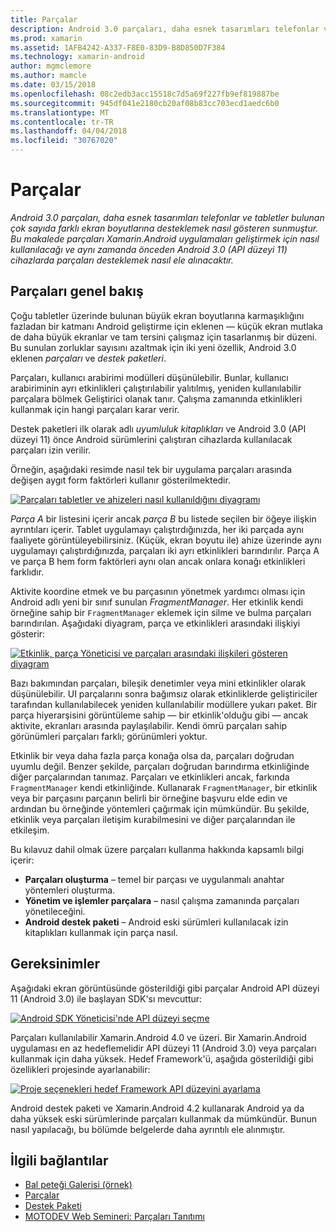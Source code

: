 ```yaml
---
title: Parçalar
description: Android 3.0 parçaları, daha esnek tasarımları telefonlar ve tabletler bulunan çok sayıda farklı ekran boyutlarına desteklemek nasıl gösteren sunmuştur. Bu makalede parçaları Xamarin.Android uygulamaları geliştirmek için nasıl kullanılacağı ve aynı zamanda önceden Android 3.0 (API düzeyi 11) cihazlarda parçaları desteklemek nasıl ele alınacaktır.
ms.prod: xamarin
ms.assetid: 1AFB4242-A337-F8E0-83D9-B8D850D7F384
ms.technology: xamarin-android
author: mgmclemore
ms.author: mamcle
ms.date: 03/15/2018
ms.openlocfilehash: 08c2edb3acc15518c7d5a69f227fb9ef819887be
ms.sourcegitcommit: 945df041e2180cb20af08b83cc703ecd1aedc6b0
ms.translationtype: MT
ms.contentlocale: tr-TR
ms.lasthandoff: 04/04/2018
ms.locfileid: "30767020"
---
```

# <a name="fragments"></a>Parçalar

_Android 3.0 parçaları, daha esnek tasarımları telefonlar ve tabletler bulunan çok sayıda farklı ekran boyutlarına desteklemek nasıl gösteren sunmuştur. Bu makalede parçaları Xamarin.Android uygulamaları geliştirmek için nasıl kullanılacağı ve aynı zamanda önceden Android 3.0 (API düzeyi 11) cihazlarda parçaları desteklemek nasıl ele alınacaktır._

## <a name="fragments-overview"></a>Parçaları genel bakış

Çoğu tabletler üzerinde bulunan büyük ekran boyutlarına karmaşıklığını fazladan bir katmanı Android geliştirme için eklenen — küçük ekran mutlaka de daha büyük ekranlar ve tam tersini çalışmaz için tasarlanmış bir düzeni. Bu sunulan zorluklar sayısını azaltmak için iki yeni özellik, Android 3.0 eklenen *parçaları* ve *destek paketleri*.

Parçaları, kullanıcı arabirimi modülleri düşünülebilir. Bunlar, kullanıcı arabiriminin ayrı etkinlikleri çalıştırılabilir yalıtılmış, yeniden kullanılabilir parçalara bölmek Geliştirici olanak tanır. Çalışma zamanında etkinlikleri kullanmak için hangi parçaları karar verir.

Destek paketleri ilk olarak adlı *uyumluluk kitaplıkları* ve Android 3.0 (API düzeyi 11) önce Android sürümlerini çalıştıran cihazlarda kullanılacak parçaları izin verilir.

Örneğin, aşağıdaki resimde nasıl tek bir uygulama parçaları arasında değişen aygıt form faktörleri kullanır gösterilmektedir.

[![Parçaları tabletler ve ahizeleri nasıl kullanıldığını diyagramı](images/00.png)](images/00.png#lightbox)

*Parça A* bir listesini içerir ancak *parça B* bu listede seçilen bir öğeye ilişkin ayrıntıları içerir. Tablet uygulamayı çalıştırdığınızda, her iki parçada aynı faaliyete görüntüleyebilirsiniz. (Küçük, ekran boyutu ile) ahize üzerinde aynı uygulamayı çalıştırdığınızda, parçaları iki ayrı etkinlikleri barındırılır. Parça A ve parça B hem form faktörleri aynı olan ancak onlara konağı etkinlikleri farklıdır.

Aktivite koordine etmek ve bu parçasının yönetmek yardımcı olması için Android adlı yeni bir sınıf sunulan *FragmentManager*. Her etkinlik kendi örneğine sahip bir `FragmentManager` eklemek için silme ve bulma parçaları barındırılan. Aşağıdaki diyagram, parça ve etkinlikleri arasındaki ilişkiyi gösterir:

[![Etkinlik, parça Yöneticisi ve parçaları arasındaki ilişkileri gösteren diyagram](images/01.png)](images/01.png#lightbox)

Bazı bakımından parçaları, bileşik denetimler veya mini etkinlikler olarak düşünülebilir. UI parçalarını sonra bağımsız olarak etkinliklerde geliştiriciler tarafından kullanılabilecek yeniden kullanılabilir modüllere yukarı paket. Bir parça hiyerarşisini görüntüleme sahip — bir etkinlik'olduğu gibi — ancak aktivite, ekranları arasında paylaşılabilir. Kendi ömrü parçaları sahip görünümleri parçaları farklı; görünümleri yoktur.

Etkinlik bir veya daha fazla parça konağa olsa da, parçaları doğrudan uyumlu değil. Benzer şekilde, parçaları doğrudan barındırma etkinliğinde diğer parçalarından tanımaz. Parçaları ve etkinlikleri ancak, farkında `FragmentManager` kendi etkinliğinde. Kullanarak `FragmentManager`, bir etkinlik veya bir parçasını parçanın belirli bir örneğine başvuru elde edin ve ardından bu örneğinde yöntemleri çağırmak için mümkündür. Bu şekilde, etkinlik veya parçaları iletişim kurabilmesini ve diğer parçalarından ile etkileşim.

Bu kılavuz dahil olmak üzere parçaları kullanma hakkında kapsamlı bilgi içerir:

-   **Parçaları oluşturma** – temel bir parçası ve uygulanmalı anahtar yöntemleri oluşturma.
-   **Yönetim ve işlemler parçalara** – nasıl çalışma zamanında parçaları yönetileceğini.
-   **Android destek paketi** – Android eski sürümleri kullanılacak izin kitaplıkları kullanmak için parça nasıl.


## <a name="requirements"></a>Gereksinimler

Aşağıdaki ekran görüntüsünde gösterildiği gibi parçalar Android API düzeyi 11 (Android 3.0) ile başlayan SDK'sı mevcuttur:

[![Android SDK Yöneticisi'nde API düzeyi seçme](images/02.png)](images/02.png#lightbox)

Parçaları kullanılabilir Xamarin.Android 4.0 ve üzeri. Bir Xamarin.Android uygulaması en az hedeflemelidir API düzeyi 11 (Android 3.0) veya parçaları kullanmak için daha yüksek. Hedef Framework'ü, aşağıda gösterildiği gibi özellikleri projesinde ayarlanabilir:

[![Proje seçenekleri hedef Framework API düzeyini ayarlama](images/03-sml.png)](images/03.png#lightbox)

Android destek paketi ve Xamarin.Android 4.2 kullanarak Android ya da daha yüksek eski sürümlerinde parçaları kullanmak da mümkündür. Bunun nasıl yapılacağı, bu bölümde belgelerde daha ayrıntılı ele alınmıştır.


## <a name="related-links"></a>İlgili bağlantılar

- [Bal peteği Galerisi (örnek)](https://developer.xamarin.com/samples/monodroid/HoneycombGallery)
- [Parçalar](http://developer.android.com/guide/topics/fundamentals/fragments.html)
- [Destek Paketi](http://developer.android.com/sdk/compatibility-library.html)
- [MOTODEV Web Semineri: Parçaları Tanıtımı](http://motodev.adobeconnect.com/p9h1aqk3ttn/)
